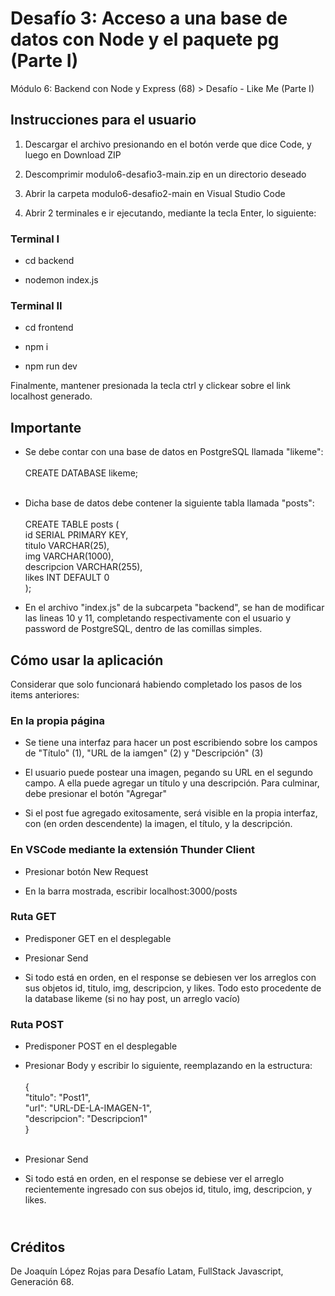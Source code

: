 <h1>Desafío 3: Acceso a una base de datos con Node y el paquete pg (Parte I)</h1>
<p>Módulo 6: Backend con Node y Express (68) > Desafío - Like Me (Parte I)<br></p>

<h2>Instrucciones para el usuario</h2>

<ol>
  <li><p>Descargar el archivo presionando en el botón verde que dice Code, y luego en Download ZIP</p></li>
  <li><p>Descomprimir modulo6-desafio3-main.zip en un directorio deseado</p></li>
  <li><p>Abrir la carpeta modulo6-desafio2-main en Visual Studio Code</p></li>
  <li><p>Abrir 2 terminales e ir ejecutando, mediante la tecla Enter, lo siguiente:</p></li>
</ol>

<h3>Terminal I</h3>
<ul>
  <li><p>cd backend</p></li>
  <li><p>nodemon index.js</p></li>
</ul>

<h3>Terminal II</h3>
<ul>
  <li><p>cd frontend</p></li>
  <li><p>npm i</p></li>
  <li><p>npm run dev</p></li>
</ul>
<p>Finalmente, mantener presionada la tecla ctrl y clickear sobre el link localhost generado.<br></p>

<h2>Importante</h2>
<ul>
  
  <li><p>Se debe contar con una base de datos en PostgreSQL llamada "likeme":<br><br> 
    CREATE DATABASE likeme;<br><br>
</p></li>
  
  <li><p>Dicha base de datos debe contener la siguiente tabla llamada "posts": <br> <br> 
    CREATE TABLE posts ( <br>
    id SERIAL PRIMARY KEY, <br>
    titulo VARCHAR(25), <br>
    img VARCHAR(1000), <br>
    descripcion VARCHAR(255), <br>
    likes INT DEFAULT 0 <br>
);	 
</p></li>

<li><p>En el archivo "index.js" de la subcarpeta "backend", se han de modificar las lineas 10 y 11, completando respectivamente con el usuario y password de PostgreSQL, dentro de las comillas simples.<br></p></li>  
</ul>

<h2>Cómo usar la aplicación</h2>
<p>Considerar que solo funcionará habiendo completado los pasos de los items anteriores:</p>

<h3>En la propia página</h3>
<ul>
  <li><p>Se tiene una interfaz para hacer un post escribiendo sobre los campos de "Título" (1), "URL de la iamgen" (2) y "Descripción" (3)</p></li>
  <li><p>El usuario puede postear una imagen, pegando su URL en el segundo campo. A ella puede agregar un título y una descripción. Para culminar, debe presionar el botón "Agregar"</p></li>
  <li><p>Si el post fue agregado exitosamente, será visible en la propia interfaz, con (en orden descendente) la imagen, el título, y la descripción.<br></p></li>
</ul>

<h3>En VSCode mediante la extensión Thunder Client</h3>
<ul>
  <li><p>Presionar botón New Request</p></li>
  <li><p>En la barra mostrada, escribir localhost:3000/posts</p></li>
</ul>

<h3>Ruta GET</h3>
<ul>
  <li><p>Predisponer GET en el desplegable</p></li>
  <li><p>Presionar Send</p></li>
  <li><p>Si todo está en orden, en el response se debiesen ver los arreglos con sus objetos id, titulo, img, descripcion, y likes. Todo esto procedente de la database likeme (si no hay post, un arreglo vacío)</p></li>
</ul>

<h3>Ruta POST</h3>
<ul>
  <li><p>Predisponer POST en el desplegable</p></li>
  <li><p>Presionar Body y escribir lo siguiente, reemplazando en la estructura:<br><br>
  {<br>
  "titulo": "Post1",<br>
  "url": "URL-DE-LA-IMAGEN-1",<br>
  "descripcion": "Descripcion1"<br>
}<br><br>
</p></li>
  <li><p>Presionar Send</p></li>
  <li><p>Si todo está en orden, en el response se debiese ver el arreglo recientemente ingresado con sus obejos id, titulo, img, descripcion, y likes.</p></li>
</ul>

<h2><br>Créditos</h2>
<p>De Joaquín López Rojas para Desafío Latam, FullStack Javascript, Generación 68.</p>

